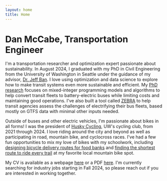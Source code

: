 ```yaml
---
layout: home
title: Home
---
```


# Dan McCabe, Transportation Engineer

I'm a transportation researcher and optimization expert passionate about sustainability. In August 2024, I graduated with my PhD in Civil Engineering from the University of Washington in Seattle under the guidance of my advisor, [Dr. Jeff Ban](https://www.ce.washington.edu/facultyfinder/xuegang-%28jeff%29-ban). I love using optimization and data science to explore how to make transit systems even more sustainable and efficient. My [PhD research](/research) focuses on mixed-integer programming models and algorithms to help convert transit fleets to battery-electric buses while limiting costs and maintaining good operations. I've also built a tool called [ZEBRA](https://bit.ly/zebra-app) to help transit agencies assess the challenges of electrifying their bus fleets, based mostly on GTFS data with minimal other inputs needed.

Outside of buses and other electric vehicles, I'm passionate about bikes in all forms! I was the president of [Husky Cycling](https://www.huskycyclinguw.com), UW's cycling club, from 2021 through 2024. I love riding around the city and beyond as well as participating in road, mountain bike, and cyclocross races. I've had a few fun opportunities to mix my love of bikes with my schoolwork, including [designing bicycle delivery routes for food banks](/prp) and [finding the shortest route to ride every trail](/wrpp) at my favorite local mountain bike spot.

My CV is available as a webpage [here](/cv) or a PDF [here](/McCabeResume2023.pdf). I'm currently searching for industry jobs starting in Fall 2024, so please reach out if you are interested in working together.
